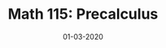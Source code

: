---
collection: teaching
title: "Math 115: Precalculus"
type: "Teaching Assistant"
venue: "University of Maryland"
date: 01-03-2020
location: "College Park, MD, USA"
paperurl: https://www-math.umd.edu/offered-courses/359-math-115-precalculus.html
---